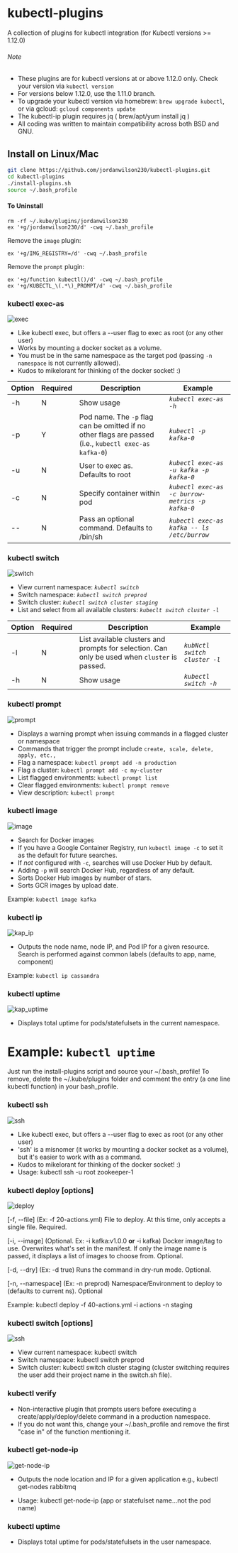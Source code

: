 
# kubectl-plugins
A collection of plugins for kubectl integration (for Kubectl versions >= 1.12.0)

###### Note
- These plugins are for kubectl versions at or above 1.12.0 only. Check your version via ```kubectl version```
- For versions below 1.12.0, use the 1.11.0 branch.
- To upgrade your kubectl version via homebrew: ```brew upgrade kubectl```, or via gcloud: ```gcloud components update```
- The kubectl-ip plugin requires jq ( brew/apt/yum install jq )
- All coding was written to maintain compatibility across both BSD and GNU.

## Install on Linux/Mac
```bash
git clone https://github.com/jordanwilson230/kubectl-plugins.git
cd kubectl-plugins
./install-plugins.sh
source ~/.bash_profile
```
#### To Uninstall
```
rm -rf ~/.kube/plugins/jordanwilson230
ex '+g/jordanwilson230/d' -cwq ~/.bash_profile
```
Remove the ```image``` plugin:
```
ex '+g/IMG_REGISTRY=/d' -cwq ~/.bash_profile
```
Remove the ```prompt``` plugin:
```
ex '+g/function kubectl()/d' -cwq ~/.bash_profile
ex '+g/KUBECTL_\(.*\)_PROMPT/d' -cwq ~/.bash_profile
```


### kubectl exec-as
![exec](https://user-images.githubusercontent.com/22456127/54227565-97ae8d80-44d6-11e9-907c-8297a8b54010.gif)
- Like kubectl exec, but offers a --user flag to exec as root (or any other user)
- Works by mounting a docker socket as a volume.
- You must be in the same namespace as the target pod (passing ```-n namespace``` is not currently allowed).
- Kudos to mikelorant for thinking of the docker socket! :)

Option | Required | Description | Example
------------- | ------------- | ------------- | -------------
-h | N | Show usage | *`kubectl exec-as -h`*
-p | Y | Pod name. The `-p` flag can be omitted if no other flags are passed (i.e., `kubectl exec-as kafka-0`)| *`kubectl -p kafka-0`*
-u | N | User to exec as. Defaults to root | *`kubectl exec-as -u kafka -p kafka-0`*
-c | N | Specify container within pod | *`kubectl exec-as -c burrow-metrics -p kafka-0`*
-- | N | Pass an optional command. Defaults to /bin/sh | *`kubectl exec-as kafka -- ls /etc/burrow`*


### kubectl switch
![switch](https://user-images.githubusercontent.com/22456127/47271118-50cdf480-d543-11e8-8e27-84d8909548b6.gif)
- View current namespace: *`kubectl switch`*
- Switch namespace: *`kubectl switch preprod`*
- Switch cluster: *`kubectl switch cluster staging`*
- List and select from all available clusters: *`kubeclt switch cluster -l`*

Option | Required | Description | Example
------------- | ------------- | ------------- | -------------
-l | N | List available clusters and prompts for selection. Can only be used when ```cluster``` is passed. | *`kubNctl switch cluster -l`*
-h | N | Show usage | *`kubectl switch -h`*


### kubectl prompt
![prompt](https://user-images.githubusercontent.com/22456127/47271066-91793e00-d542-11e8-9a97-71f2457aef51.gif)
- Displays a warning prompt when issuing commands in a flagged cluster or namespace
- Commands that trigger the prompt include ```create, scale, delete, apply, etc.,```
- Flag a namespace: ```kubectl prompt add -n production```
- Flag a cluster: ```kubectl prompt add -c my-cluster```
- List flagged environments: ```kubectl prompt list```
- Clear flagged environments: ```kubectl prompt remove```
- View description: ```kubectl prompt```


### kubectl image
![image](https://user-images.githubusercontent.com/22456127/53746358-02285380-3e6f-11e9-901f-abc1a824b6c7.gif)
- Search for Docker images
- If you have a Google Container Registry, run ```kubectl image -c``` to set it as the default for future searches.
- If _not_ configured with ```-c```, searches will use Docker Hub by default.
- Adding ```-p``` will search Docker Hub, regardless of any default.
- Sorts Docker Hub images by number of stars.
- Sorts GCR images by upload date.

Example:
```kubectl image kafka```

### kubectl ip
![kap_ip](https://user-images.githubusercontent.com/22456127/46684546-1c604d00-cbc1-11e8-8b8f-9e2684e42121.gif)
- Outputs the node name, node IP, and Pod IP for a given resource. Search is performed against common labels (defaults to app, name, component)

Example: `kubectl ip cassandra`



### kubectl uptime
![kap_uptime](https://user-images.githubusercontent.com/22456127/46684550-22eec480-cbc1-11e8-8770-9a61c28179f4.gif)
- Displays total uptime for pods/statefulsets in the current namespace.

Example: `kubectl uptime`
=======
  Just run the install-plugins script and source your ~/.bash_profile!
  To remove, delete the ~/.kube/plugins folder and comment the entry (a one line kubectl function) in your bash_profile.
  
 ### kubectl ssh
 ![ssh](https://user-images.githubusercontent.com/22456127/37712530-90db197e-2cea-11e8-8e3a-ae871ce481aa.gif)
  - Like kubectl exec, but offers a --user flag to exec as root (or any other user)
  - 'ssh' is a misnomer (it works by mounting a docker socket as a volume), but it's easier to work with as a command.
  - Kudos to mikelorant for thinking of the docker socket! :)
  - Usage: kubectl ssh -u root zookeeper-1


### kubectl deploy [options]
![deploy](https://user-images.githubusercontent.com/22456127/36905632-d3f22eca-1e01-11e8-8d65-33dd556c8544.gif)

   [-f, --file] (Ex: -f 20-actions.yml) File to deploy. At this time, only accepts a single file. Required.
  
   [-i, --image] (Optional. Ex: -i kafka:v1.0.0 **or** -i kafka) Docker image/tag to use. Overwrites what's set in the manifest. If only the image name is passed, it displays a list of images to choose from. Optional.
  
   [-d, --dry] (Ex: -d true) Runs the command in dry-run mode. Optional.
  
   [-n, --namespace] (Ex: -n preprod) Namespace/Environment to deploy to (defaults to current ns). Optional
   
   Example: kubectl deploy -f 40-actions.yml -i actions -n staging


 ### kubectl switch [options]
![ssh](https://user-images.githubusercontent.com/22456127/37712867-84b950f6-2ceb-11e8-8959-289a6ff7a81e.gif)
  - View current namespace: kubectl switch
  - Switch namespace: kubectl switch preprod
  - Switch cluster: kubectl switch cluster staging (cluster switching requires the user add their project name in the switch.sh file).

### kubectl verify
  - Non-interactive plugin that prompts users before executing a create/apply/deploy/delete command in a production namespace.
  - If you do not want this, change your ~/.bash_profile and remove the first "case in" of the function mentioning it.


 ### kubectl get-node-ip
![get-node-ip](https://user-images.githubusercontent.com/22456127/36905626-d2652a9e-1e01-11e8-87a8-9942fd5b2307.gif)
  - Outputs the node location and IP for a given application e.g., kubectl get-nodes rabbitmq
  
  - Usage: kubectl get-node-ip (app or statefulset name...not the pod name)


 ### kubectl uptime
  - Displays total uptime for pods/statefulsets in the user namespace.
